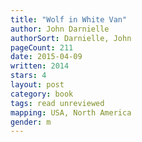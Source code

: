 ```yaml
---
title: "Wolf in White Van"
author: John Darnielle
authorSort: Darnielle, John
pageCount: 211
date: 2015-04-09
written: 2014
stars: 4
layout: post
category: book
tags: read unreviewed
mapping: USA, North America
gender: m
---
```


